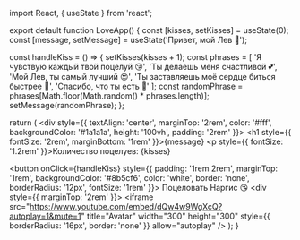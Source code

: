 import React, { useState } from 'react';

export default function LoveApp() {
  const [kisses, setKisses] = useState(0);
  const [message, setMessage] = useState('Привет, мой Лев 💜');

  const handleKiss = () => {
    setKisses(kisses + 1);
    const phrases = [
      'Я чувствую каждый твой поцелуй 😘',
      'Ты делаешь меня счастливой 💕',
      'Мой Лев, ты самый лучший 😍',
      'Ты заставляешь моё сердце биться быстрее 💓',
      'Спасибо, что ты есть 💜'
    ];
    const randomPhrase = phrases[Math.floor(Math.random() * phrases.length)];
    setMessage(randomPhrase);
  };

  return (
    <div style={{ textAlign: 'center', marginTop: '2rem', color: '#fff', backgroundColor: '#1a1a1a', height: '100vh', padding: '2rem' }}>
      <h1 style={{ fontSize: '2rem', marginBottom: '1rem' }}>{message}</h1>
      <p style={{ fontSize: '1.2rem' }}>Количество поцелуев: {kisses}</p>
      <button 
        onClick={handleKiss} 
        style={{ padding: '1rem 2rem', marginTop: '1rem', backgroundColor: '#8b5cf6', color: 'white', border: 'none', borderRadius: '12px', fontSize: '1rem' }}>
        Поцеловать Наргис 😘
      </button>
      <div style={{ marginTop: '2rem' }}>
        <iframe
          src="https://www.youtube.com/embed/dQw4w9WgXcQ?autoplay=1&mute=1"
          title="Avatar"
          width="300"
          height="300"
          style={{ borderRadius: '16px', border: 'none' }}
          allow="autoplay"
        />
      </div>
    </div>
  );
}
